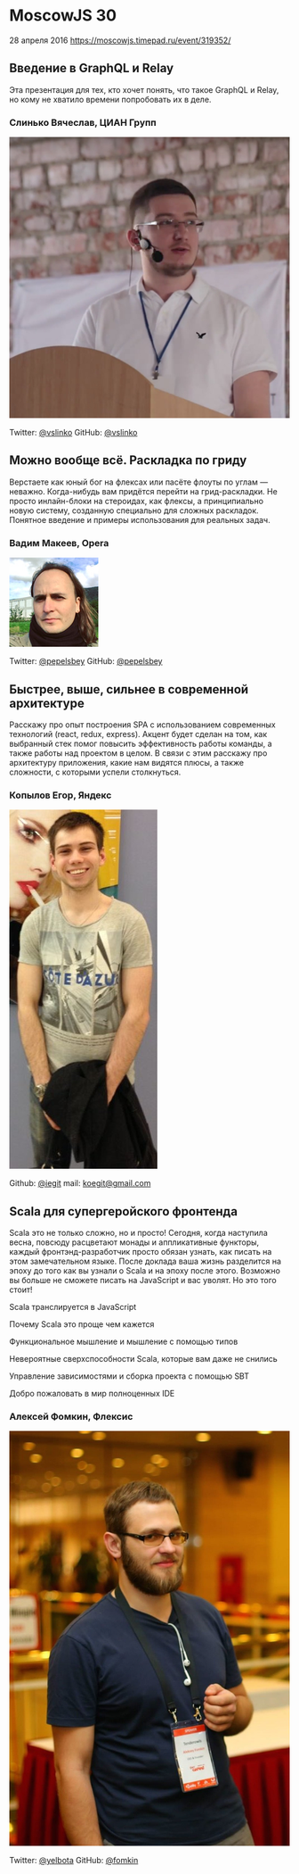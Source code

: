 # MoscowJS 30
28 апреля 2016
https://moscowjs.timepad.ru/event/319352/

## Введение в GraphQL и Relay

Эта презентация для тех, кто хочет понять, что такое GraphQL и Relay,
но кому не хватило времени попробовать их в деле.

### Слинько Вячеслав, ЦИАН Групп

![Слинько Вячеслав](/images/speakers/vslinko.jpg)

Twitter: [@vslinko](https://twitter.com/vslinko)
GitHub: [@vslinko](https://github.com/vslinko)

## Можно вообще всё. Раскладка по гриду

Верстаете как юный бог на флексах или пасёте флоуты по углам — неважно. Когда-нибудь вам придётся перейти на грид-раскладки. Не просто инлайн-блоки на стероидах, как флексы, а принципиально новую систему, созданную специально для сложных раскладок. Понятное введение и примеры использования для реальных задач.

### Вадим Макеев, Opera

![Вадим Макеев](/images/speakers/pepelsbey.jpg)

Twitter: [@pepelsbey](https://twitter.com/pepelsbey)
GitHub: [@pepelsbey](https://github.com/pepelsbey)

## Быстрее, выше, сильнее в современной архитектуре

Расскажу про опыт построения SPA с использованием современных технологий (react, redux, express). Акцент будет сделан на том, как выбранный стек помог повысить эффективность работы команды, а также работы над проектом в целом. В связи с этим расскажу про архитектуру приложения, какие нам видятся плюсы, а также сложности, с которыми успели столкнуться.

###  Копылов Егор, Яндекс

![Egor Kopylov](/images/speakers/iegit.jpg)

Github: [@iegit](https://github.com/iegit)
mail: koegit@gmail.com

## Scala для супергеройского фронтенда

Scala это не только сложно, но и просто! Сегодня, когда наступила весна, повсюду расцветают монады и аппликативные функторы, каждый фронтэнд-разработчик просто обязан узнать, как писать на этом замечательном языке. После доклада ваша жизнь разделится на эпоху до того как вы узнали о Scala и на эпоху после этого. Возможно вы больше не сможете писать на JavaScript и вас уволят. Но это того стоит!

Scala транслируется в JavaScript

Почему Scala это проще чем кажется

Функциональное мышление и мышление с помощью типов

Невероятные сверхспособности Scala, которые вам даже не снились

Управление зависимостями и сборка проекта с помощью SBT

Добро пожаловать в мир полноценных IDE

### Алексей Фомкин, Флексис  

![Aleksey Fomkin](/images/speakers/fomkin.jpg)

Twitter: [@yelbota](https://twitter.com/yelbota)
GitHub: [@fomkin](https://github.com/fomkin)
